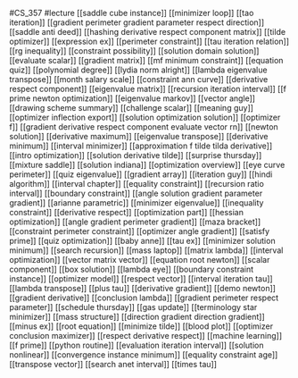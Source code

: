 #CS_357
#lecture
[[saddle cube instance]]
[[minimizer loop]]
[[tao iteration]]
[[gradient perimeter gradient parameter respect direction]]
[[saddle anti deed]]
[[hashing derivative respect component matrix]]
[[tilde optimizer]]
[[expression ex]]
[[perimeter constraint]]
[[tau iteration relation]]
[[rg inequality]]
[[constraint possibility]]
[[solution domain solution]]
[[evaluate scalar]]
[[gradient matrix]]
[[mf minimum constraint]]
[[equation quiz]]
[[polynomial degree]]
[[lydia norm alright]]
[[lambda eigenvalue transpose]]
[[month salary scale]]
[[constraint ann curve]]
[[derivative respect component]]
[[eigenvalue matrix]]
[[recursion iteration interval]]
[[f prime newton optimization]]
[[eigenvalue markov]]
[[vector angle]]
[[drawing scheme summary]]
[[challenge scalar]]
[[meaning guy]]
[[optimizer inflection export]]
[[solution optimization solution]]
[[optimizer f]]
[[gradient derivative respect component evaluate vector rn]]
[[newton solution]]
[[derivative maximum]]
[[eigenvalue transpose]]
[[derivative minimum]]
[[interval minimizer]]
[[approximation f tilde tilda derivative]]
[[intro optimization]]
[[solution derivative tilde]]
[[surprise thursday]]
[[mixture saddle]]
[[solution indiana]]
[[optimization overview]]
[[eye curve perimeter]]
[[quiz eigenvalue]]
[[gradient array]]
[[iteration guy]]
[[hindi algorithm]]
[[interval chapter]]
[[equality constraint]]
[[recursion ratio interval]]
[[boundary constraint]]
[[angle solution gradient parameter gradient]]
[[arianne parametric]]
[[minimizer eigenvalue]]
[[inequality constraint]]
[[derivative respect]]
[[optimization part]]
[[hessian optimization]]
[[angle gradient perimeter gradient]]
[[maza bracket]]
[[constraint perimeter constraint]]
[[optimizer angle gradient]]
[[satisfy prime]]
[[quiz optimization]]
[[baby anne]]
[[tau ex]]
[[minimizer solution minimum]]
[[search recursion]]
[[mass laptop]]
[[matrix lambda]]
[[interval optimization]]
[[vector matrix vector]]
[[equation root newton]]
[[scalar component]]
[[box solution]]
[[lambda eye]]
[[boundary constraint instance]]
[[optimizer model]]
[[respect vector]]
[[interval iteration tau]]
[[lambda transpose]]
[[plus tau]]
[[derivative gradient]]
[[demo newton]]
[[gradient derivative]]
[[conclusion lambda]]
[[gradient perimeter respect parameter]]
[[schedule thursday]]
[[gas update]]
[[terminology star minimizer]]
[[mass structure]]
[[direction gradient direction gradient]]
[[minus ex]]
[[root equation]]
[[minimize tilde]]
[[blood plot]]
[[optimizer conclusion maximizer]]
[[respect derivative respect]]
[[machine learning]]
[[f prime]]
[[python routine]]
[[evaluation iteration interval]]
[[solution nonlinear]]
[[convergence instance minimum]]
[[equality constraint age]]
[[transpose vector]]
[[search anet interval]]
[[times tau]]
